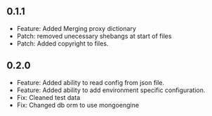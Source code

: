 ## 0.1.1

- Feature: Added Merging proxy dictionary
- Patch: removed unecessary shebangs at start of files
- Patch: Added copyright to files.

## 0.2.0

- Feature: Added ability to read config from json file.
- Feature: Added ability to add environment specific configuration.
- Fix: Cleaned test data
- Fix: Changed db orm to use mongoengine